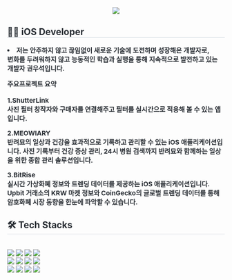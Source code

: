 <div align="center">
    <img src="https://capsule-render.vercel.app/api?type=waving&color=gradient&height=240&text=Hello,%20I'm%20woosuk&animation=&fontColor=ffffff&fontSize=40" />
</div>

<div style="text-align: left;"> 
    <h2 style="border-bottom: 1px solid #d8dee4; color: #282d33;"> 🧑‍💻 iOS Developer </h2>  
    <div style="font-weight: 700; font-size: 15px; text-align: left; color: #282d33;"> 
        <li> 저는 안주하지 않고 끊임없이 새로운 기술에 도전하며 성장해온 개발자로,<br> 변화를 두려워하지 않고 능동적인 학습과 실행을 통해 지속적으로 발전하고 있는 개발자 권우석입니다.<br>
            
주요프로젝트 요약<br>            
1.ShutterLink<br>
사진 필터 창작자와 구매자를 연결해주고 필터를 실시간으로 적용해 볼 수 있는 앱입니다.<br>

2.MEOWIARY<br>
반려묘의 일상과 건강을 효과적으로 기록하고 관리할 수 있는 iOS 애플리케이션입니다. 사진 기록부터 건강 증상 관리, 24시 병원 검색까지 반려묘와 함께하는 일상을 위한 종합 관리 솔루션입니다.<br>

            
3.BitRise<br>
실시간 가상화폐 정보와 트렌딩 데이터를 제공하는 iOS 애플리케이션입니다. Upbit 거래소의 KRW 마켓 정보와 CoinGecko의 글로벌 트렌딩 데이터를 통해 암호화폐 시장 동향을 한눈에 파악할 수 있습니다.<br>
</li> 
    </div> 
</div>

<div style="text-align: left;">
    <h2 style="border-bottom: 1px solid #d8dee4; color: #282d33;"> 🛠️ Tech Stacks </h2> 
    <br> 
    <div style="margin: ; text-align: left;">
        <img src="https://img.shields.io/badge/Git-F05032?style=flat&logo=Git&logoColor=white">
        <img src="https://img.shields.io/badge/Github-181717?style=flat&logo=Github&logoColor=white">
        <img src="https://img.shields.io/badge/Firebase-FFCA28?style=flat&logo=Firebase&logoColor=white">
        <img src="https://img.shields.io/badge/Notion-000000?style=flat&logo=Notion&logoColor=white">
        <br/>
        <img src="https://img.shields.io/badge/Swift-F05138?style=flat&logo=Swift&logoColor=white">
        <img src="https://img.shields.io/badge/SwiftUI-007ACC?style=flat&logo=Swift&logoColor=white">
        <img src="https://img.shields.io/badge/UIKit-2396F3?style=flat&logo=UIKit&logoColor=white">
        <img src="https://img.shields.io/badge/Combine-5AC8FA?style=flat&logo=Apple&logoColor=white">
        <br/>
        <img src="https://img.shields.io/badge/RxSwift-B7178C?style=flat&logo=ReactiveX&logoColor=white">
        <img src="https://img.shields.io/badge/Alamofire-F37626?style=flat&logo=Alamofire&logoColor=white">
        <img src="https://img.shields.io/badge/Kingfisher-4FC3F7?style=flat&logo=Swift&logoColor=white">
        <img src="https://img.shields.io/badge/SnapKit-59C7F9?style=flat&logo=Swift&logoColor=white">

</div>


</div>
